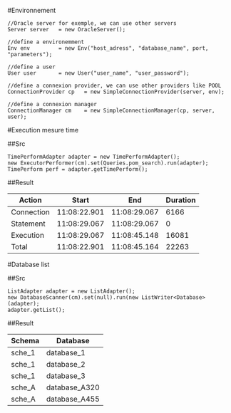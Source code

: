 #Environnement

	//Oracle server for exemple, we can use other servers
    Server server 	= new OracleServer(); 
    
    //define a environemment
	Env env 		= new Env("host_adress", "database_name", port, "parameters"); 
	
	//define a user
	User user 		= new User("user_name", "user_password");
	
	//define a connexion provider, we can use other providers like POOL
	ConnectionProvider cp	= new SimpleConnectionProvider(server, env);
	
	//define a connexion manager
	ConnectionManager cm 	= new SimpleConnectionManager(cp, server, user);
	
#Execution mesure time

##Src
	
	TimePerformAdapter adapter = new TimePerformAdapter();
	new ExecutorPerformer(cm).set(Queries.pom_search).run(adapter);
	TimePerform perf = adapter.getTimePerform();

##Result	

Action | Start | End | Duration
-------|-------|-----|-----------------------------
Connection |11:08:22.901 |11:08:29.067 | 6166   
Statement  |11:08:29.067 |11:08:29.067 |  0   
Execution  |11:08:29.067 |11:08:45.148 |16081   
Total      |11:08:22.901 |11:08:45.164 |22263   


#Database list

##Src

	ListAdapter adapter = new ListAdapter();
	new DatabaseScanner(cm).set(null).run(new ListWriter<Database>(adapter);
	adapter.getList();

##Result

Schema | Database
-------|---------
sche_1 | database_1
sche_1 | database_2
sche_1 | database_3
sche_A | database_A320
sche_A | database_A455

